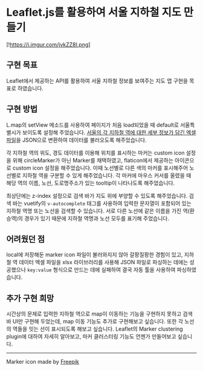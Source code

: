 # Leaflet.js를 활용하여 서울 지하철 지도 만들기
[!https://i.imgur.com/jvkZZ8I.png]

## 구현 목표
Leaflet에서 제공하는 API를 활용하여 서울 지하철 정보를 보여주는 지도 앱 구현을 목표로 하였습니다.

## 구현 방법
L.map의 setView 메소드를 사용하여 페이지가 처음 load되었을 때 default로 서울특별시가 보이도록 설정해 주었습니다. [서울의 각 지하철 역에 대한 세부 정보가 담긴 엑셀 파일](https://docs.google.com/spreadsheets/d/1BKHmNppyAgIuGfeFOoYA8807wNXsrIjnr3NcJPjPp4Y/edit?usp=sharing)을 JSON으로 변환하여 데이터를 불러오도록 해주었습니다.

각 지하철 역의 위도, 경도 데이터를 이용해 위치를 표시하는 마커는 custom icon 설정을 위해 circleMarker가 아닌 Marker를 채택하였고, flaticon에서 제공하는 아이콘으로 custom icon 설정을 해주었습니다. 이때 노선별로 다른 색의 마커를 표시해주어 노선별로 지하철 역을 구분할 수 있게 해주었습니다.
각 마커에 마우스 커서를 올렸을 때 해당 역의 이름, 노선, 도로명주소가 있는 tooltip이 나타나도록 해주었습니다.

최상단에는 z-index 설정으로 검색 바가 지도 위에 부양할 수 있도록 해주었습니다. 검색 바는 vuetify의 `v-autocomplete` 태그를 사용하여 입력한 문자열이 포함되어 있는 지하철 역명 또는 노선을 검색할 수 있습니다. 서로 다른 노선에 같은 이름을 가진 역(환승역)의 경우가 있기 때문에 지하철 역명과 노선 모두를 표기해 주었습니다.

## 어려웠던 점
local에 저장해둔 marker icon 파일이 불러와지지 않아 갈팡질팡한 경험이 있고, 지하철 역 데이터 엑셀 파일을 xlsx 라이브러리를 사용해 JSON 파일로 파싱하는 데에는 성공했으나 `key:value` 형식으로 만드는 데에 실패하여 결국 자동 툴을 사용하여 파싱하였습니다.

## 추가 구현 희망
시간상의 문제로 입력한 지하철 역으로 map이 이동하는 기능을 구현하지 못하고 검색 바 UI만 구현해 두었는데, map 이동 기능도 추가로 구현해보고 싶습니다. 또한 각 노선의 역들을 잇는 선이 표시되도록 해보고 싶습니다. Leaflet의 Marker clustering plugin에 대하여 자세히 알아보고, 마커 클러스터링 기능도 언젠가 만들어보고 싶습니다.

---
Marker icon made by [Freepik](https://www.flaticon.com/authors/freepik)